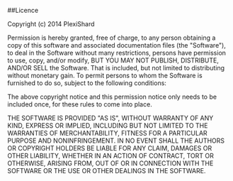##Licence

Copyright (c) 2014 PlexiShard

Permission is hereby granted, free of charge, to any person obtaining a copy of this software and associated documentation files (the "Software"), to deal in the Software without many restrictions, persons have permission to use, copy, and/or modify, BUT YOU MAY NOT PUBLISH, DISTRIBUTE, AND/OR SELL the Software. That is included, but not limited to distributing without monetary gain. To permit persons to whom the Software is furnished to do so, subject to the following conditions:

The above copyright notice and this permission notice only needs to be included once, for these rules to come into place.

THE SOFTWARE IS PROVIDED "AS IS", WITHOUT WARRANTY OF ANY KIND, EXPRESS OR IMPLIED, INCLUDING BUT NOT LIMITED TO THE WARRANTIES OF MERCHANTABILITY, FITNESS FOR A PARTICULAR PURPOSE AND NONINFRINGEMENT. IN NO EVENT SHALL THE AUTHORS OR COPYRIGHT HOLDERS BE LIABLE FOR ANY CLAIM, DAMAGES OR OTHER LIABILITY, WHETHER IN AN ACTION OF CONTRACT, TORT OR OTHERWISE, ARISING FROM, OUT OF OR IN CONNECTION WITH THE SOFTWARE OR THE USE OR OTHER DEALINGS IN THE SOFTWARE.

